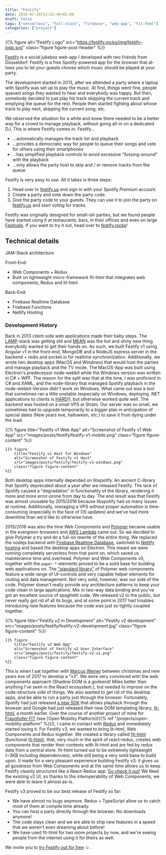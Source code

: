 ```yaml
---
title: "Festify"
date: 2018-07-26T13:42:40+02:00
draft: false
tags: ["serverless", "full-stack", "firebase", "web-app", "fit-html"]
categories: ["project"]
---
```


{{% figure
    alt="Festify Logo"
    src="https://festify.rocks/img/festify-logo.svg"
    class="figure figure-post-header"
%}}

[Festify](https://festify.rocks/) is a social jukebox web-app I developed with two friends from Düsseldorf. Fes­tify is a free Spo­tify-pow­ered app for the browser that al­lows you to let your guests choose which mu­sic should be played at your party.

The development started in 2013, after we attended a party where a laptop with Spotify was set up to play the music. At first, things went fine, people queued songs they wanted to hear and everybody was happy. But then, somebody decided to just play his track skipping the current track and emptying the queue for the rest. People then started fighting about whose track to play next, skipping the current song, etc.

We observed the situation for a while and knew there needed to be a better way for a crowd to manage playback, without going all-in on a dedicated DJ. This is where Festify comes in. Festify...

- ...automatically manages the track list and playback
- ...provides a democratic way for people to queue their songs and vote for others using their smartphones
- ...has simplified playback controls to avoid excessive "fussing-around" with the playback
- ...only allows the party host to skip and / or remove tracks from the queue

Festify is very easy to use. All it takes is three steps:

1. Head over to [festify.us](https://festify.us) and sign in with your Spotify _Premium_ account.
1. Create a party and note down the party code.
1. Give the party code to your guests. They can use it to join the party on [festify.us](https://festify.us) and start voting for tracks.

Festify was originally designed for small-ish parties, but we found people have started using it at restaurants, bars, in their offices and even on large [Festivals](https://twitter.com/GetFestify/status/995694823238787072). If you want to try it out, head over to [festify.rocks](https://festify.rocks)!

## Technical details

JAM-Stack architecture

Front-End:

- Web Components + Redux
- Built on lightweight micro-framework fit-html that integrates web components, Redux and lit-html

Back-End:

- Firebase Realtime Database
- Firebase Functions
- Netlify Hosting

### Development History

Back in 2013 client-side web applications made their baby steps. The [LAMP](https://en.wikipedia.org/wiki/LAMP_(software_bundle))-stack was getting old and [MEAN](https://en.wikipedia.org/wiki/MEAN_(software_bundle)) was the hot and shiny new thing everybody wanted to get their hands on. As such, we built Festify v1 using Angular v1 in the front-end, MongoDB and a NodeJS express server in the backend + redis and socket.io for realtime synchronization.
Additionally, we wrote two desktop apps (MacOS and Windows) that would host the parties and manage playback and the TV mode. The MacOS-App was built using Electron's predecessor node-webkit while the Windows version was written in C# + WPF. The reason for the split was that at the time, I was proficient in C# and XAML, and the node-library that managed Spotify playback in the node-webkit-Version didn't work on Windows.
What came out was a tool that sometimes ran a little unstable (especially on Windows, deploying .NET applications to clients is [HARD](https://www.google.de/search?q=.net+redistributable)!), but otherwise worked quite well. The backend was hosted on a small VPS at Strato. Our server was so small, we sometimes had to upgrade temporarily to a bigger plan in anticipation of special dates (New years eve, halloween, etc.) to save it from dying under the load.

<div class="figure-row">
    {{% figure
        title="Festify v1 Web App"
        alt="Screenshot of Festify v1 Web App"
        src="images/posts/festify/festify-v1-mobile.png"
        class="figure figure-content"
    %}}

    {{% figure
        title="Festify v1 Host for Windows"
        alt="Screenshot of Festify v1 Host"
        src="images/posts/festify/festify-v1-windows.png"
        class="figure figure-content"
    %}}
</div>

Both desktop apps internally depended on libspotify. An ancient C-library that Spotify deprecated about a year after we released Festify. The lack of Spotify caused a "degradation" in functionality of the library, rendering it more and more error-prone from day to day. The end result was that Festify was almost unusable by 2015/2016 because libspotify had so many issues at runtime. Additionally, managing a VPS without proper automation is time-consuming (especially in the face of OS updates) and we've had more downtime than we'd like to otherwise have.

2015/2016 was also the time Web Components and [Polymer](https://github.com/Polymer/polymer) became usable in the evergreen browsers and [AWS Lambda](https://aws.amazon.com/en/lambda/) came out. So we decided to give Polymer a try and do a full-on rewrite of the entire thing. We replaced the nodejs backend with [Firebase Realtime Database](https://firebase.google.com/products/realtime-database/), switched to [Netlify hosting](https://netlify.com/) and based the desktop apps on Electron. This meant we were running completely serverless from that point on, which saved us maintenance time and overhead.
Polymer and Web Components v0, together with the `paper-*`-elements proved to be a solid base for building web applications on. The ["standard library"](https://webcomponents.org/) of Polymer web components feature a wide range of UI-controls and very capable helper elements for routing and data management.
Not very solid, however, was our side of the code. Polymer doesn't really provide any architecture patterns to keep your code clean in large applications. Mix in two-way data binding and you've got an excellent source of spaghetti code. We released v2 to the public, but never really got rid of all its bugs, and at some point in 2017 had troubles introducing new features because the code was just so tightly coupled together.

<div class="figure-row">
    {{% figure
        title="Festify v2 in Development"
        alt="Festify v2 development"
        src="images/posts/festify/festify-v2-development.jpg"
        class="figure figure-content"
    %}}

    {{% figure
        title="Festify v2 Web App"
        alt="Screenshot of Festify v2 User Interface"
        src="images/posts/festify/festify-v2-ui.png"
        class="figure figure-content"
    %}}
</div>

This is when I sat together with [Marcus Weiner](https://marcusweiner.de/) between christmas and new years eve of 2017 to develop a "v3". We were very convinced with the web components approach (Shadow DOM is a godsend! Miles better than anything I've seen in the React ecosystem.), but needed to improve on the code-structure side of things. We also wanted to get rid of the desktop apps, and be able to run a party just through the browser. Fortunately, Spotify had just released [a new SDK](https://developer.spotify.com/documentation/web-playback-sdk/) that allows playback through the browser and Google had just released their new DOM templating library, [lit-html](https://github.com/Polymer/lit-html), a month earlier. Over the course of another project of mine for [Fraunhofer FIT](https://fit.fraunhofer.de/) (see [Open Mobility Platform]({{% ref "/projects/open-mobility-platform" %}})), I came in contact with [Redux](https://redux.js.org/) and immediately started loving it.
For Festify v3, we wanted to bring lit-html, Web Components and Redux together. We created a library called [fit-html](https://github.com/Festify/fit-html) (<u>f</u>unctional l<u>it-html</u>), that, very much in the spirit of react-redux, creates web components that render their contents with lit-html and are fed by redux data from a central store. fit-html turned out to be extremely lightweight (~3KB including dependencies), while still being a very solid base to build upon. It made for a very pleasant experience building Festify v3: it gives us all goodness from Web Components and at the same time allows us to keep Festify cleanly structured like a React-Redux app. [Go check it out!](https://github.com/Festify/fit-html) We liked the existing v2 UI, so thanks to the interoperability of Web Components, we were able to leave it almost as-is.

Festify v3 proved to be our best release of Festify so far:

- We have almost no bugs anymore. Redux + TypeScript allow us to catch most of them at compile time already.
- You can host a party directly through the browser. No downloads anymore!
- The code stays clean and we are able to ship new features in a speed that we weren't even dreaming about before!
- We have used fit-html for two more projects by now, and we're seeing people from the internet using it for theirs as well.

We invite you to [try Festify out for free](https://festify.rocks/) ☺️.
